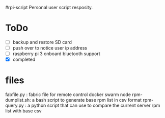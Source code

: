 #rpi-script
Personal user script resposity.


# ToDo
- [ ] backup and restore SD card
- [ ] push over to notice user ip address
- [ ] raspberry pi 3 onboard bluetooth support
- [x] completed

# files
fabfile.py : fabric file for remote control docker swarm node
rpm-dumplist.sh: a bash script to generate base rpm list in csv format
rpm-query.py :  a python script that can use to compare the current server rpm list with base csv



